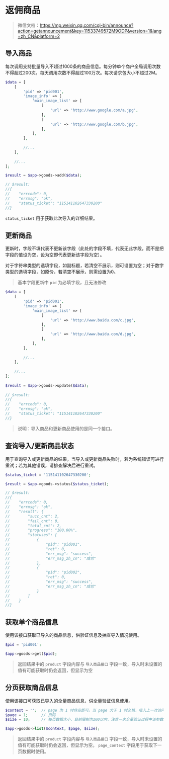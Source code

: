 # 返佣商品

> 微信文档：https://mp.weixin.qq.com/cgi-bin/announce?action=getannouncement&key=11533749572M9ODP&version=1&lang=zh_CN&platform=2

## 导入商品

每次调用支持批量导入不超过1000条的商品信息。每分钟单个商户全局调用次数不得超过200次。每天调用次数不得超过100万次。每次请求包大小不超过2M。

```php
$data = [
    [
        'pid' => 'pid001',
        'image_info' => [
            'main_image_list' => [
                [
                    'url' => 'http://www.google.com/a.jpg',
                ],
                [
                    'url' => 'http://www.google.com/b.jpg',
                ],
            ],
        ],
        
        //...
    ],
    
    //...
];

$result = $app->goods->add($data);

// $result:
//{
//    "errcode": 0,
//    "errmsg": "ok",
//    "status_ticket": "115141102647330200"
//}
```

`status_ticket` 用于获取此次导入的详细结果。

## 更新商品

更新时，字段不填代表不更新该字段（此处的字段不填，代表无此字段，而不是把字段的值设为空，设为空即代表更新该字段为空）。

对于字符串类型的选填字段，如副标题，若清空不展示，则可设置为空；对于数字类型的选填字段，如原价，若清空不展示，则需设置为0。

> 基本字段更新中 `pid` 为必填字段，且无法修改

```php
$data = [
    [
        'pid' => 'pid001',
        'image_info' => [
            'main_image_list' => [
                [
                    'url' => 'http://www.baidu.com/c.jpg',
                ],
                [
                    'url' => 'http://www.baidu.com/d.jpg',
                ],
            ],
        ],
        
        //...
    ],
    
    //...
];
 
$result = $app->goods->update($data);
 
// $result:
//{
//    "errcode": 0,
//    "errmsg": "ok",
//    "status_ticket": "115141102647330200"
//}
```

> 说明：导入商品和更新商品使用的是同一个接口。
 
## 查询导入/更新商品状态
 
用于查询导入或更新商品的结果，当导入或更新商品失败时，若为系统错误可进行重试；若为其他错误，请排查解决后进行重试。

```php
$status_ticket = '115141102647330200';

$result = $app->goods->status($status_ticket);

// $result:
//{
//    "errcode": 0,
//    "errmsg": "ok",
//    "result": {
//        "succ_cnt": 2,
//        "fail_cnt": 0,
//        "total_cnt": 2,
//        "progress": "100.00%",
//        "statuses": [
//            {
//                "pid": "pid001",
//                "ret": 0,
//                "err_msg": "success",
//                "err_msg_zh_cn": "成功"
//            },
//            {
//                "pid": "pid002",
//                "ret": 0,
//                "err_msg": "success",
//                "err_msg_zh_cn": "成功"
//            }
//        ]
//    }
//}
```

## 获取单个商品信息

使用该接口获取已导入的商品信息，供验证信息及抽查导入情况使用。

```php
$pid = 'pid001';

$app->goods->get($pid);
```

> 返回结果中的 `product` 字段内容与 `导入商品接口` 字段一致，导入时未设置的值有可能获取时仍会返回，但显示为空

## 分页获取商品信息

使用该接口可获取已导入的全量商品信息，供全量验证信息使用。

```php
$context = '';  // page 为 1 时传空即可。当 page 大于 1 时必填，填入上一次访问本接口返回的 page_context。
$page = 1;      // 页码
$size = 10;     // 每页数据大小，目前限制为100以内，注意一次全量验证过程中该参数的值需保持不变

$app->goods->list($context, $page, $size);
```

> 返回结果中的 `product` 字段内容与 `导入商品接口` 字段一致，导入时未设置的值有可能获取时仍会返回，但显示为空。
> `page_context` 字段用于获取下一页数据时使用。
